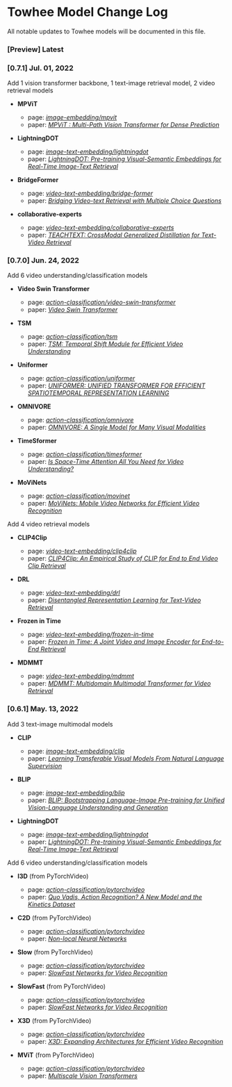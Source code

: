 # Towhee Model Change Log

All notable updates to Towhee models will be documented in this file.



### [Preview]  Latest



### [0.7.1]  Jul. 01, 2022

Add 1 vision transformer backbone, 1 text-image retrieval model, 2 video retrieval models

* **MPViT**
  * page: [*image-embedding/mpvit*](https://towhee.io/image-embedding/mpvit)
  * paper: [*MPViT : Multi-Path Vision Transformer for Dense Prediction*](https://arxiv.org/pdf/2112.11010.pdf)

* **LightningDOT**
  * page: [*image-text-embedding/lightningdot*](https://towhee.io/image-text-embedding/lightningdot)
  * paper: [*LightningDOT: Pre-training Visual-Semantic Embeddings for Real-Time Image-Text Retrieval*](https://arxiv.org/pdf/2103.08784.pdf)

* **BridgeFormer**
  * page: [*video-text-embedding/bridge-former*](https://towhee.io/video-text-embedding/bridge-former)
  * paper: [*Bridging Video-text Retrieval with Multiple Choice Questions*](https://arxiv.org/pdf/2201.04850.pdf)

* **collaborative-experts**
  * page: [*video-text-embedding/collaborative-experts*](https://towhee.io/video-text-embedding/collaborative-experts)
  * paper: [*TEACHTEXT: CrossModal Generalized Distillation for Text-Video Retrieval*](https://arxiv.org/pdf/2104.08271.pdf)

### [0.7.0]  Jun. 24, 2022

Add 6 video understanding/classification models

* **Video Swin Transformer**
  * page: [*action-classification/video-swin-transformer*](https://towhee.io/action-classification/video-swin-transformer)
  * paper: [*Video Swin Transformer*](https://arxiv.org/pdf/2106.13230v1.pdf)

* **TSM**
  * page: [*action-classification/tsm*](https://towhee.io/action-classification/tsm)
  * paper: [*TSM: Temporal Shift Module for Efficient Video Understanding*](https://arxiv.org/pdf/1811.08383v3.pdf)

* **Uniformer** 
  * page: [*action-classification/uniformer*](https://towhee.io/action-classification/uniformer)
  * paper: [*UNIFORMER: UNIFIED TRANSFORMER FOR EFFICIENT SPATIOTEMPORAL REPRESENTATION LEARNING*](https://arxiv.org/pdf/2201.04676v3.pdf)

* **OMNIVORE** 
  * page: [*action-classification/omnivore*](https://towhee.io/action-classification/omnivore)
  * paper: [*OMNIVORE: A Single Model for Many Visual Modalities*](https://arxiv.org/pdf/2201.08377.pdf)

* **TimeSformer** 
  * page: [*action-classification/timesformer*](https://towhee.io/action-classification/timesformer)
  * paper: [*Is Space-Time Attention All You Need for Video Understanding?*](https://arxiv.org/pdf/2102.05095.pdf)

* **MoViNets** 
  * page: [*action-classification/movinet*](https://towhee.io/action-classification/movinet)
  * paper: [*MoViNets: Mobile Video Networks for Efficient Video Recognition*](https://arxiv.org/pdf/2103.11511.pdf)

Add 4 video retrieval models

* **CLIP4Clip** 
  * page: [*video-text-embedding/clip4clip*](https://towhee.io/video-text-embedding/clip4clip)
  * paper: [*CLIP4Clip: An Empirical Study of CLIP for End to End Video Clip Retrieval*](https://arxiv.org/pdf/2104.08860.pdf)

* **DRL** 
  * page: [*video-text-embedding/drl*](https://towhee.io/video-text-embedding/drl)
  * paper: [*Disentangled Representation Learning for Text-Video Retrieval*](https://arxiv.org/pdf/2203.07111.pdf)

* **Frozen in Time** 
  * page: [*video-text-embedding/frozen-in-time*](https://towhee.io/video-text-embedding/frozen-in-time)
  * paper: [*Frozen in Time: A Joint Video and Image Encoder for End-to-End Retrieval*](https://arxiv.org/pdf/2104.00650.pdf)

* **MDMMT** 
  * page: [*video-text-embedding/mdmmt*](https://towhee.io/video-text-embedding/mdmmt)
  * paper: [*MDMMT: Multidomain Multimodal Transformer for Video Retrieval*](https://arxiv.org/pdf/2103.10699.pdf)

### [0.6.1]  May. 13, 2022

Add 3 text-image multimodal models

* **CLIP**
  * page: [*image-text-embedding/clip*](https://towhee.io/image-text-embedding/clip)
  * paper: [*Learning Transferable Visual Models From Natural Language Supervision*](https://arxiv.org/pdf/2103.00020.pdf)

* **BLIP**
  * page: [*image-text-embedding/blip*](https://towhee.io/image-text-embedding/blip)
  * paper: [*BLIP: Bootstrapping Language-Image Pre-training for Unified Vision-Language Understanding and Generation*](https://arxiv.org/pdf/2201.12086.pdf)

* **LightningDOT**
  * page: [*image-text-embedding/lightningdot*](https://towhee.io/image-text-embedding/lightningdot)
  * paper: [*LightningDOT: Pre-training Visual-Semantic Embeddings for Real-Time Image-Text Retrieval*](https://arxiv.org/pdf/2103.08784.pdf)

Add 6 video understanding/classification models

* **I3D** (from PyTorchVideo)
  * page: [*action-classification/pytorchvideo*](https://towhee.io/action-classification/pytorchvideo)
  * paper: [*Quo Vadis, Action Recognition? A New Model and the Kinetics Dataset*](https://arxiv.org/pdf/1705.07750.pdf)

* **C2D** (from PyTorchVideo)
  * page: [*action-classification/pytorchvideo*](https://towhee.io/action-classification/pytorchvideo)
  * paper: [*Non-local Neural Networks*](https://arxiv.org/pdf/1711.07971.pdf)

* **Slow** (from PyTorchVideo)
  * page: [*action-classification/pytorchvideo*](https://towhee.io/action-classification/pytorchvideo)
  * paper: [*SlowFast Networks for Video Recognition*](https://arxiv.org/pdf/1812.03982.pdf)

* **SlowFast** (from PyTorchVideo)
  * page: [*action-classification/pytorchvideo*](https://towhee.io/action-classification/pytorchvideo)
  * paper: [*SlowFast Networks for Video Recognition*](https://arxiv.org/pdf/1812.03982.pdf)

* **X3D** (from PyTorchVideo)
  * page: [*action-classification/pytorchvideo*](https://towhee.io/action-classification/pytorchvideo)
  * paper: [*X3D: Expanding Architectures for Efficient Video Recognition*](https://arxiv.org/pdf/2004.04730.pdf)

* **MViT** (from PyTorchVideo)
  * page: [*action-classification/pytorchvideo*](https://towhee.io/action-classification/pytorchvideo)
  * paper: [*Multiscale Vision Transformers*](https://arxiv.org/pdf/2104.11227.pdf)